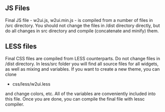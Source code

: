 ## JS Files

Final JS file - w2ui.js, w2ui.min.js - is compiled from a number of files in /src directory. You should not change the files in /dist directory
directly, but do all changes in src directory and compile (concatenate and minify) them.

## LESS files

Final CSS files are compiled from LESS counterparts. Do not change files in /dist directory. In less/src folder you will find all source files for all widgets, as well as mixing and variables. If you want to create a new theme, you can clone

- css/less/w2ui.less 

and change colors, etc. All of the variables are conveniently included into this file. Once you are done, you can compile the final file with lessc compiler.